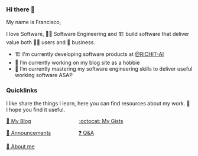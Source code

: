 ### Hi there 👋
My name is Francisco, 

I love Software, 👨‍💻 Software Engineering and 🏗️ build software that deliver value both 🙅‍♂️ users and 🏢 business.

- 🏗️ I'm currently developing software products at [@RICHIT-AI](https://github.com/RICHIT-AI)
- 🔭 I’m currently working on my blog site as a hobbie
- 🌱 I’m currently mastering my software engineering skills to deliver useful working software ASAP

### Quicklinks
I like share the things I learn, here you can find resources about my work. 
:pray: I hope you find it useful.

[:link: My Blog](https://fgarcia-code.github.io/) 
&nbsp;&nbsp;&nbsp;&nbsp;&nbsp;&nbsp;&nbsp;&nbsp;&nbsp;&nbsp;&nbsp;&nbsp;&nbsp;&nbsp;&nbsp; 
&nbsp;&nbsp;&nbsp;&nbsp;&nbsp;&nbsp;&nbsp;&nbsp;&nbsp;&nbsp;&nbsp;&nbsp;&nbsp;&nbsp;&nbsp;
[:octocat: My Gists](https://gist.github.com/fgarcia-code)

[:mega: Announcements](https://github.com/fgarcia-code/fgarcia-code/discussions/categories/announcements)
&nbsp;
&nbsp;&nbsp;&nbsp;&nbsp;&nbsp;&nbsp;&nbsp;&nbsp;&nbsp;&nbsp;&nbsp;&nbsp;&nbsp;&nbsp;&nbsp;
[:question: Q&A](https://github.com/fgarcia-code/fgarcia-code/discussions/categories/q-a)

[:man: About me](./ABOUT.md)
